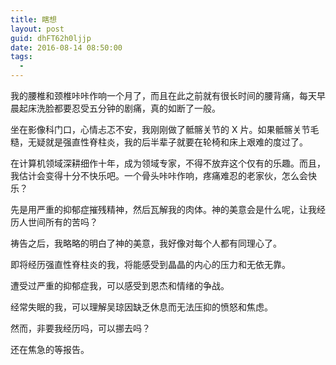 ```yaml
---
title: 瞎想
layout: post
guid: dhFT62h0ljjp
date: 2016-08-14 08:50:00
tags:
  - 
---
```



我的腰椎和颈椎咔咔作响一个月了，而且在此之前就有很长时间的腰背痛，每天早晨起床洗脸都要忍受五分钟的剧痛，真的如断了一般。

坐在影像科门口，心情忐忑不安，我刚刚做了骶髂关节的 X 片。如果骶髂关节毛糙，无疑就是强直性脊柱炎，我的后半辈子就要在轮椅和床上艰难的度过了。

在计算机领域深耕细作十年，成为领域专家，不得不放弃这个仅有的乐趣。而且，我估计会变得十分不快乐吧。一个骨头咔咔作响，疼痛难忍的老家伙，怎么会快乐？

先是用严重的抑郁症摧残精神，然后瓦解我的肉体。神的美意会是什么呢，让我经历人世间所有的苦吗？

祷告之后，我略略的明白了神的美意，我好像对每个人都有同理心了。

即将经历强直性脊柱炎的我，将能感受到晶晶的内心的压力和无依无靠。

遭受过严重的抑郁症我，可以感受到恩杰和情绪的争战。

经常失眠的我，可以理解吴琼因缺乏休息而无法压抑的愤怒和焦虑。


然而，非要我经历吗，可以挪去吗？

还在焦急的等报告。
